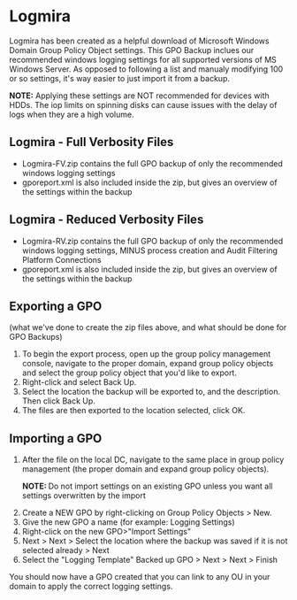 # Logmira

Logmira has been created as a helpful download of Microsoft Windows Domain Group Policy Object settings. This GPO Backup inclues our recommended windows logging settings for all supported versions of MS Windows Server. As opposed to following a list and manualy modifying 100 or so settings, it's way easier to just import it from a backup.

<b> NOTE:</b> Applying these settings are NOT recommended for devices with HDDs. The iop limits on spinning disks can cause issues with the delay of logs when they are a high volume.

<h2>Logmira - Full Verbosity Files</h2>
<ul>
<li>Logmira-FV.zip contains the full GPO backup of only the recommended windows logging settings</li>
<li>gporeport.xml is also included inside the zip, but gives an overview of the settings within the backup</li>
</ul>

<h2>Logmira - Reduced Verbosity Files</h2>
<ul>
<li>Logmira-RV.zip contains the full GPO backup of only the recommended windows logging settings, MINUS process creation and Audit Filtering Platform Connections</li>
<li>gporeport.xml is also included inside the zip, but gives an overview of the settings within the backup</li>
</ul>

<h2>Exporting a GPO </h2>
(what we've done to create the zip files above, and what should be done for GPO Backups)
<ol>
<li>To begin the export process, open up the group policy management console, navigate to the proper domain, expand group policy objects and select the group policy object that you'd like to export.</li>
<li>Right-click and select Back Up.</li>
<li>Select the location the backup will be exported to, and the description. Then click Back Up.</li>
<li>The files are then exported to the location selected, click OK.</li>
</ol>
<h2>Importing a GPO</h2>
<ol>
<li>After the file on the local DC, navigate to the same place in group policy management (the proper domain and expand group policy objects).</li>

<b>NOTE: </b>Do not import settings on an existing GPO unless you want all settings overwritten by the import

<li>Create a NEW GPO by right-clicking on Group Policy Objects > New. </li>
<li>Give the new GPO a name (for example: Logging Settings)</li>
<li>Right-click on the new GPO>"Import Settings"</li>
<li>Next > Next > Select the location where the backup was saved if it is not selected already > Next</li>
<li>Select the "Logging Template" Backed up GPO > Next > Next > Finish</li>
</ol>
You should now have a GPO created that you can link to any OU in your domain to apply the correct logging settings.


